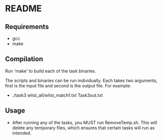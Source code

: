 # README

## Requirements

* gcc
* make

## Compilation

Run 'make' to build each of the task binaries.

The scripts and binaries can be run individually. Each takes two arguments,
  first is the input file and second is the output file.
  For example:

* ./task3 wlist_all/wlist_match1.txt Task3out.txt

## Usage

* After running any of the tasks, you MUST run RemoveTemp.sh. This will delete any temporary files, which ensures that certain tasks will run as intended.


